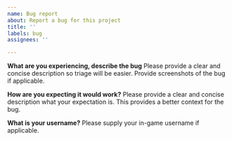 ```yaml
---
name: Bug report
about: Report a bug for this project
title: ''
labels: bug
assignees: ''

---
```


**What are you experiencing, describe the bug**
Please provide a clear and concise description so triage will be easier. Provide screenshots of the bug if applicable.

**How are you expecting it would work?**
Please provide a clear and concise description what your expectation is. This provides a better context for the bug.

**What is your username?**
Please supply your in-game username if applicable.
